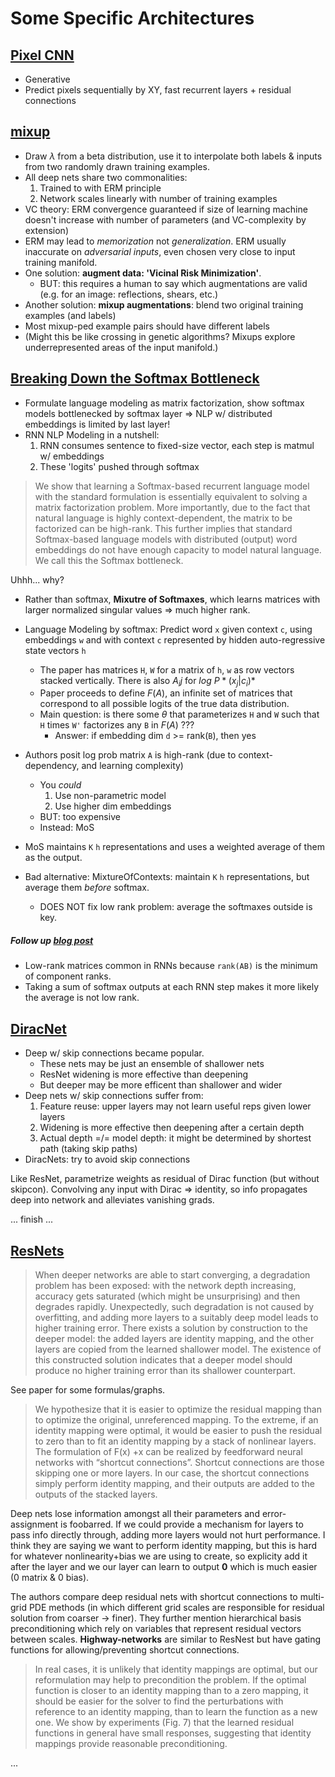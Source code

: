 # Some Specific Architectures

## [Pixel CNN](https://arxiv.org/pdf/1601.06759.pdf)
  - Generative
  - Predict pixels sequentially by XY, fast recurrent layers + residual connections
 
## [mixup](https://arxiv.org/pdf/1710.09412.pdf)
  - Draw $\lambda$ from a beta distribution, use it to interpolate both labels & inputs from two randomly drawn training examples.
  - All deep nets share two commonalities:
  	1. Trained to with ERM principle
	2. Network scales linearly with number of training examples
  - VC theory: ERM convergence guaranteed if size of learning machine doesn't increase with number of parameters (and VC-complexity by extension)
  - ERM may lead to *memorization* not *generalization*. ERM usually inaccurate on *adversarial inputs*, even chosen very close to input training manifold.
  - One solution: __augment data: 'Vicinal Risk Minimization'__.
  	- BUT: this requires a human to say which augmentations are valid (e.g. for an image: reflections, shears, etc.)
  - Another solution: __mixup augmentations__: blend two original training examples (and labels)
  - Most mixup-ped example pairs should have different labels
  - (Might this be like crossing in genetic algorithms? Mixups explore underrepresented areas of the input manifold.)

## [Breaking Down the Softmax Bottleneck](https://arxiv.org/pdf/1711.03953.pdf)
  - Formulate language modeling as matrix factorization, show softmax models bottlenecked by softmax layer => NLP w/ distributed embeddings is limited by last layer!
  - RNN NLP Modeling in a nutshell:
  	1. RNN consumes sentence to fixed-size vector, each step is matmul w/ embeddings
	2. These 'logits' pushed through softmax
> We show that learning a Softmax-based recurrent language model with the standard formulation is essentially equivalent to solving a matrix factorization problem. More importantly, due to the fact that natural language is highly context-dependent, the matrix to be factorized can be high-rank. This further implies that standard Softmax-based language models with distributed (output) word embeddings do not have enough capacity to model natural language. We call this the Softmax bottleneck.

Uhhh... why?

  - Rather than softmax, __Mixutre of Softmaxes__, which learns matrices with larger normalized singular values => much higher rank.
  - Language Modeling by softmax: Predict word `x` given context `c`, using embeddings `w` and with context `c` represented by hidden auto-regressive state vectors `h`
  	- The paper has matrices `H`, `W` for a matrix of `h`, `w` as row vectors stacked vertically. There is also $A_ij$ for $log\ P*(x_j | c_i)$*
  	- Paper proceeds to define $F(A)$, an infinite set of matrices that correspond to all possible logits of the true data distribution.
	- Main question: is there some $\theta$ that parameterizes `H` and `W` such that `H` times `W'` factorizes any `B` in $F(A)$ ???
		- Answer: if embedding dim `d` >= rank(`B`), then yes

  - Authors posit log prob matrix `A` is high-rank (due to context-dependency, and learning complexity)
	  - You *could*
  		1. Use non-parametric model
		2. Use higher dim embeddings
	  - BUT: too expensive
	  - Instead: MoS
  - MoS maintains `K` `h` representations and uses a weighted average of them as the output.
  - Bad alternative: MixtureOfContexts: maintain `K` `h` representations, but average them *before* softmax.
  	- DOES NOT fix low rank problem: average the softmaxes outside is key.

##### Follow up [blog post](http://smerity.com/articles/2017/mixture_of_softmaxes.html)
  - Low-rank matrices common in RNNs because `rank(AB)` is the minimum of component ranks.
  - Taking a sum of softmax outputs at each RNN step makes it more likely the average is not low rank.



## [DiracNet](https://arxiv.org/pdf/1706.00388.pdf)
  - Deep w/ skip connections became popular.
  	- These nets may be just an ensemble of shallower nets
	- ResNet widening is more effective than deepening
	- But deeper may be more efficent than shallower and wider
  - Deep nets w/ skip connections suffer from:
    1. Feature reuse: upper layers may not learn useful reps given lower layers
    2. Widening is more effective then deepening after a certain depth
    3. Actual depth =/= model depth: it might be determined by shortest path (taking skip paths)
  - DiracNets: try to avoid skip connections

Like ResNet, parametrize weights as residual of Dirac function (but without skipcon). Convolving any input with Dirac => identity, so info propagates deep into network and alleviates vanishing grads.

... finish ...

## [ResNets](https://arxiv.org/pdf/1512.03385.pdf)
> When deeper networks are able to start converging, a degradation problem has been exposed: with the network depth increasing, accuracy gets saturated (which might be unsurprising) and then degrades rapidly. Unexpectedly, such degradation is not caused by overfitting, and adding more layers to a suitably deep model leads to higher training error.
There exists a solution by construction to the deeper model: the added layers are identity mapping, and the other layers are copied from the learned shallower model. The existence of this constructed solution indicates that a deeper model should produce no higher training error than its shallower counterpart.

See paper for some formulas/graphs.
> We hypothesize that it is easier to optimize the residual mapping than to optimize the original, unreferenced mapping. To the extreme, if an identity mapping were optimal, it would be easier to push the residual to zero than to fit an identity mapping by a stack of nonlinear layers.
The formulation of F(x) +x can be realized by feedforward neural networks with “shortcut connections”. Shortcut connections are those skipping one or more layers. In our case, the shortcut connections simply perform identity mapping, and their outputs are added to the outputs of the stacked layers.

Deep nets lose information amongst all their parameters and error-assignment is foobarred. If we could provide a mechanism for layers to pass info directly through, adding more layers would not hurt performance.
I think they are saying we want to perform identity mapping, but this is hard for whatever nonlinearity+bias we are using to create, so explicity add it after the layer and we our layer can learn to output **0** which is much easier (0 matrix & 0 bias).

The authors compare deep residual nets with shortcut connections to multi-grid PDE methods (in which different grid scales are responsible for residual solution from coarser -> finer). They further mention hierarchical basis preconditioning which rely on variables that represent residual vectors between scales.
**Highway-networks** are similar to ResNest but have gating functions for allowing/preventing shortcut connections.

> In real cases, it is unlikely that identity mappings are optimal, but our reformulation may help to precondition the problem. If the optimal function is closer to an identity mapping than to a zero mapping, it should be easier for the solver to find the perturbations with reference to an identity mapping, than to learn the function as a new one. We show by experiments (Fig. 7) that the learned residual functions in general have small responses, suggesting that identity mappings provide reasonable preconditioning.

...


